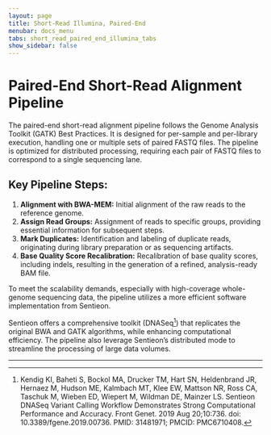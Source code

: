 ```yaml
---
layout: page
title: Short-Read Illumina, Paired-End
menubar: docs_menu
tabs: short_read_paired_end_illumina_tabs
show_sidebar: false
---
```


# Paired-End Short-Read Alignment Pipeline

The paired-end short-read alignment pipeline follows the Genome Analysis Toolkit (GATK) Best Practices. It is designed for per-sample and per-library execution, handling one or multiple sets of paired FASTQ files. The pipeline is optimized for distributed processing, requiring each pair of FASTQ files to correspond to a single sequencing lane.

## Key Pipeline Steps:

1. **Alignment with BWA-MEM:** Initial alignment of the raw reads to the reference genome.
2. **Assign Read Groups:** Assignment of reads to specific groups, providing essential information for subsequent steps.
3. **Mark Duplicates:** Identification and labeling of duplicate reads, originating during library preparation or as sequencing artifacts.
4. **Base Quality Score Recalibration:** Recalibration of base quality scores, including indels, resulting in the generation of a refined, analysis-ready BAM file.

To meet the scalability demands, especially with high-coverage whole-genome sequencing data, the pipeline utilizes a more efficient software implementation from Sentieon.

Sentieon offers a comprehensive toolkit (DNASeq[^1]) that replicates the original BWA and GATK algorithms, while enhancing computational efficiency. The pipeline also leverage Sentieon’s distributed mode to streamline the processing of large data volumes.

---

[^1]: Kendig KI, Baheti S, Bockol MA, Drucker TM, Hart SN, Heldenbrand JR, Hernaez M, Hudson ME, Kalmbach MT, Klee EW, Mattson NR, Ross CA, Taschuk M, Wieben ED, Wiepert M, Wildman DE, Mainzer LS. Sentieon DNASeq Variant Calling Workflow Demonstrates Strong Computational Performance and Accuracy. Front Genet. 2019 Aug 20;10:736. doi: 10.3389/fgene.2019.00736. PMID: 31481971; PMCID: PMC6710408.
